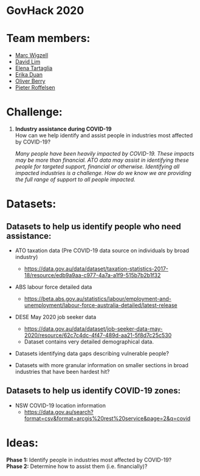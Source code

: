 # GovHack 2020  

# Team members:  
+ [Marc Wigzell](https://github.com/mtwigzell)  
+ [David Lim]()  
+ [Elena Tartaglia](https://github.com/eigensong)  
+ [Erika Duan](https://github.com/erikaduan)  
+ [Oliver Berry](https://github.com/OllieB123)  
+ [Pieter Roffelsen](https://github.com/piteronio)  


# Challenge:  

1. **Industry assistance during COVID-19**    
   How can we help identify and assist people in industries most affected by COVID-19?  

   *Many people have been heavily impacted by COVID-19. These impacts may be more than financial. ATO data may assist in identifying these people for targeted support, financial or otherwise. Identifying all impacted industries is a challenge. How do we know we are providing the full range of support to all people impacted.* 

# Datasets:  

## Datasets to help us identify people who need assistance:  

+ ATO taxation data (Pre COVID-19 data source on individuals by broad industry)  
  + https://data.gov.au/data/dataset/taxation-statistics-2017-18/resource/edb9a9aa-c977-4a7a-a1f9-515b7b2b1f32  

+ ABS labour force detailed data  
  + https://beta.abs.gov.au/statistics/labour/employment-and-unemployment/labour-force-australia-detailed/latest-release  
  
+ DESE May 2020 job seeker data  
  + https://data.gov.au/data/dataset/job-seeker-data-may-2020/resource/62c7c4dc-4f47-489d-aa21-5f8d7c25c530  
  + Dataset contains very detailed demographical data.  

+ Datasets identifying data gaps describing vulnerable people?  
+ Datasets with more granular information on smaller sections in broad industries that have been hardest hit?  

## Datasets to help us identify COVID-19 zones:  

+ NSW COVID-19 location information  
  + https://data.gov.au/search?format=csv&format=arcgis%20rest%20service&page=2&q=covid  

# Ideas:  

**Phase 1:** Identify people in industries most affected by COVID-19?  
**Phase 2:** Determine how to assist them (i.e. financially)?  